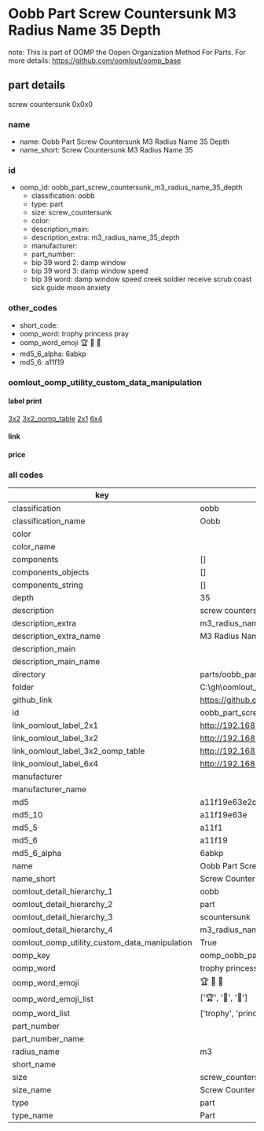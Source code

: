 # Oobb Part Screw Countersunk M3 Radius Name 35 Depth  

note: This is part of OOMP the Oopen Organization Method For Parts. For more details: https://github.com/oomlout/oomp_base

##  part details
  



screw countersunk 0x0x0



### name
* name: Oobb Part Screw Countersunk M3 Radius Name 35 Depth
* name_short: Screw Countersunk M3 Radius Name 35
### id
* oomp_id: oobb_part_screw_countersunk_m3_radius_name_35_depth
  * classification: oobb
  * type: part
  * size: screw_countersunk
  * color: 
  * description_main: 
  * description_extra: m3_radius_name_35_depth
  * manufacturer: 
  * part_number: 
  * bip 39 word 2: damp window
  * bip 39 word 3: damp window speed
  * bip 39 word: damp window speed creek soldier receive scrub coast sick guide moon anxiety

### other_codes
* short_code: 
* oomp_word: trophy princess pray
* oomp_word_emoji :trophy: :princess: :pray:
* md5_6_alpha: 6abkp
* md5_6: a11f19






### oomlout_oomp_utility_custom_data_manipulation
#### label print
[3x2](http://192.168.1.245:1112/?label=oomp%206abkp)
[3x2_oomp_table](http://192.168.1.108:1112/?label=oomp%206abkp)
[2x1](http://192.168.1.242:1112/?label=oomp%206abkp)
[6x4](http://192.168.1.55:1112/?label=oomp%206abkp)    

#### link

                              

#### price







### all codes 
| key | value |  
| --- | --- |  
| classification | oobb |  
| classification_name | Oobb |  
| color |  |  
| color_name |  |  
| components | [] |  
| components_objects | [] |  
| components_string | [] |  
| depth | 35 |  
| description | screw countersunk 0x0x0 |  
| description_extra | m3_radius_name_35_depth |  
| description_extra_name | M3 Radius Name 35 Depth |  
| description_main |  |  
| description_main_name |  |  
| directory | parts/oobb_part_screw_countersunk_m3_radius_name_35_depth |  
| folder | C:\gh\oomlout_oobb_version_4_generated_parts\parts\oobb_part_screw_countersunk_m3_radius_name_35_depth |  
| github_link | https://github.com/oomlout/oomlout_oomp_part_src/tree/main/parts/oobb_part_screw_countersunk_m3_radius_name_35_depth |  
| id | oobb_part_screw_countersunk_m3_radius_name_35_depth |  
| link_oomlout_label_2x1 | http://192.168.1.242:1112/?label=oomp%206abkp |  
| link_oomlout_label_3x2 | http://192.168.1.245:1112/?label=oomp%206abkp |  
| link_oomlout_label_3x2_oomp_table | http://192.168.1.108:1112/?label=oomp%206abkp |  
| link_oomlout_label_6x4 | http://192.168.1.55:1112/?label=oomp%206abkp |  
| manufacturer |  |  
| manufacturer_name |  |  
| md5 | a11f19e63e2cd83ace674333a23ed9b9 |  
| md5_10 | a11f19e63e |  
| md5_5 | a11f1 |  
| md5_6 | a11f19 |  
| md5_6_alpha | 6abkp |  
| name | Oobb Part Screw Countersunk M3 Radius Name 35 Depth |  
| name_short | Screw Countersunk M3 Radius Name 35 |  
| oomlout_detail_hierarchy_1 | oobb |  
| oomlout_detail_hierarchy_2 | part |  
| oomlout_detail_hierarchy_3 | scountersunk |  
| oomlout_detail_hierarchy_4 | m3_radius_name_35_depth |  
| oomlout_oomp_utility_custom_data_manipulation | True |  
| oomp_key | oomp_oobb_part_screw_countersunk_m3_radius_name_35_depth |  
| oomp_word | trophy princess pray |  
| oomp_word_emoji | :trophy: :princess: :pray: |  
| oomp_word_emoji_list | [':trophy:', ':princess:', ':pray:'] |  
| oomp_word_list | ['trophy', 'princess', 'pray'] |  
| part_number |  |  
| part_number_name |  |  
| radius_name | m3 |  
| short_name |  |  
| size | screw_countersunk |  
| size_name | Screw Countersunk |  
| type | part |  
| type_name | Part |  
